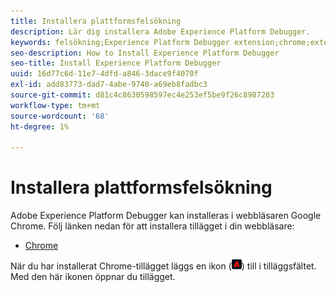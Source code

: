 ```yaml
---
title: Installera plattformsfelsökning
description: Lär dig installera Adobe Experience Platform Debugger.
keywords: felsökning;Experience Platform Debugger extension;chrome;extension;install
seo-description: How to Install Experience Platform Debugger
seo-title: Install Experience Platform Debugger
uuid: 16d77c6d-11e7-4dfd-a846-3dace9f4070f
exl-id: add83773-dad7-4abe-9740-a69eb8fadbc3
source-git-commit: d81c4c8630598597ec4e253ef5be9f26c8987203
workflow-type: tm+mt
source-wordcount: '68'
ht-degree: 1%

---
```


# Installera plattformsfelsökning

Adobe Experience Platform Debugger kan installeras i webbläsaren Google Chrome. Följ länken nedan för att installera tillägget i din webbläsare:

* [Chrome](https://chrome.google.com/webstore/detail/adobe-experience-platform/bfnnokhpnncpkdmbokanobigaccjkpob)

När du har installerat Chrome-tillägget läggs en ikon (![](images/start-icon.jpg)) till i tilläggsfältet. Med den här ikonen öppnar du tillägget.
